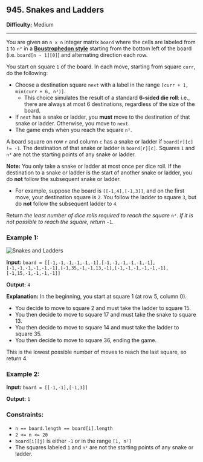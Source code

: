 ## 945. Snakes and Ladders

**Difficulty:** Medium

---

You are given an `n x n` integer matrix `board` where the cells are labeled from `1` to `n²` in a [**Boustrophedon style**](https://en.wikipedia.org/wiki/Boustrophedon) starting from the bottom left of the board (i.e. `board[n - 1][0]`) and alternating direction each row.

You start on square `1` of the board. In each move, starting from square `curr`, do the following:

- Choose a destination square `next` with a label in the range `[curr + 1, min(curr + 6, n²)]`.
    - This choice simulates the result of a standard **6-sided die roll**: i.e., there are always at most 6 destinations, regardless of the size of the board.
- If `next` has a snake or ladder, you **must** move to the destination of that snake or ladder. Otherwise, you move to `next`.
- The game ends when you reach the square `n²`.

A board square on row `r` and column `c` has a snake or ladder if `board[r][c] != -1`. The destination of that snake or ladder is `board[r][c]`. Squares `1` and `n²` are not the starting points of any snake or ladder.

**Note:** You only take a snake or ladder at most once per dice roll. If the destination to a snake or ladder is the start of another snake or ladder, you do **not** follow the subsequent snake or ladder.

- For example, suppose the board is `[[-1,4],[-1,3]]`, and on the first move, your destination square is `2`. You follow the ladder to square `3`, but do **not** follow the subsequent ladder to `4`.

Return _the least number of dice rolls required to reach the square_ `n²`. _If it is not possible to reach the square, return_ `-1`.

### Example 1:

![Snakes and Ladders](https://assets.leetcode.com/uploads/2018/09/23/snakes.png)

**Input:** `board = [[-1,-1,-1,-1,-1,-1],[-1,-1,-1,-1,-1,-1],[-1,-1,-1,-1,-1,-1],[-1,35,-1,-1,13,-1],[-1,-1,-1,-1,-1,-1],[-1,15,-1,-1,-1,-1]]`

**Output:** `4`

**Explanation:**
In the beginning, you start at square 1 (at row 5, column 0).

- You decide to move to square 2 and must take the ladder to square 15.
- You then decide to move to square 17 and must take the snake to square 13.
- You then decide to move to square 14 and must take the ladder to square 35.
- You then decide to move to square 36, ending the game.

This is the lowest possible number of moves to reach the last square, so return 4.

### Example 2:

**Input:** `board = [[-1,-1],[-1,3]]`

**Output:** `1`

### Constraints:

- `n == board.length == board[i].length`
- `2 <= n <= 20`
- `board[i][j]` is either `-1` or in the range `[1, n²]`
- The squares labeled `1` and `n²` are not the starting points of any snake or ladder.
